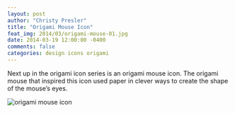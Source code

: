 ```yaml
---
layout: post
author: "Christy Presler"
title: "Origami Mouse Icon"
feat_img: 2014/03/origami-mouse-01.jpg
date: 2014-03-19 12:00:00 -0400
comments: false
categories: design icons origami
---
```

Next up in the origami icon series is an origami mouse icon. The origami mouse that inspired this icon used paper in clever ways to create the shape of the mouse’s eyes.

<div class="row">
    <div class="col-sm-6 col-sm-offset-3">
        <img src="{{ site.blog_img_url | prepend: site.url }}{{page.feat_img}}" alt="origami mouse icon" />
    </div>
</div>